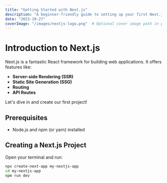 ```yaml
---
title: "Getting Started with Next.js"
description: "A beginner-friendly guide to setting up your first Next.js project."
date: "2023-10-27"
coverImage: "/images/nextjs-logo.png"  # Optional cover image path in public/images
---
```


# Introduction to Next.js

Next.js is a fantastic React framework for building web applications. It offers features like:

* **Server-side Rendering (SSR)**
* **Static Site Generation (SSG)**
* **Routing**
* **API Routes**

Let's dive in and create our first project!

## Prerequisites

* Node.js and npm (or yarn) installed

## Creating a Next.js Project

Open your terminal and run:

```bash
npx create-next-app my-nextjs-app
cd my-nextjs-app
npm run dev
